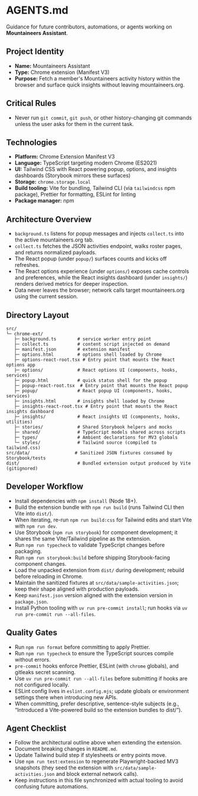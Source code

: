 # AGENTS.md

Guidance for future contributors, automations, or agents working on **Mountaineers Assistant**.

## Project Identity

- **Name:** Mountaineers Assistant
- **Type:** Chrome extension (Manifest V3)
- **Purpose:** Fetch a member's Mountaineers activity history within the browser and surface quick insights without leaving mountaineers.org.

## Critical Rules

- Never run `git commit`, `git push`, or other history-changing git commands unless the user asks for them in the current task.

## Technologies

- **Platform:** Chrome Extension Manifest V3
- **Language:** TypeScript targeting modern Chrome (ES2021)
- **UI:** Tailwind CSS with React powering popup, options, and insights dashboards (Storybook mirrors these surfaces)
- **Storage:** `chrome.storage.local`
- **Build tooling:** Vite for bundling, Tailwind CLI (via `tailwindcss` npm package), Prettier for formatting, ESLint for linting
- **Package manager:** npm

## Architecture Overview

- `background.ts` listens for popup messages and injects `collect.ts` into the active mountaineers.org tab.
- `collect.ts` fetches the JSON activities endpoint, walks roster pages, and returns normalized payloads.
- The React popup (under `popup/`) surfaces counts and kicks off refreshes.
- The React options experience (under `options/`) exposes cache controls and preferences, while the React insights dashboard (under `insights/`) renders derived metrics for deeper inspection.
- Data never leaves the browser; network calls target mountaineers.org using the current session.

## Directory Layout

```
src/
└─ chrome-ext/
   ├─ background.ts        # service worker entry point
   ├─ collect.ts           # content script injected on demand
   ├─ manifest.json        # extension manifest
   ├─ options.html         # options shell loaded by Chrome
   ├─ options-react-root.tsx # Entry point that mounts the React options app
   ├─ options/             # React options UI (components, hooks, services)
   ├─ popup.html           # quick status shell for the popup
   ├─ popup-react-root.tsx  # Entry point that mounts the React popup
   ├─ popup/               # React popup UI (components, hooks, services)
   ├─ insights.html        # insights shell loaded by Chrome
   ├─ insights-react-root.tsx # Entry point that mounts the React insights dashboard
   ├─ insights/            # React insights UI (components, hooks, utilities)
   ├─ stories/             # Shared Storybook helpers and mocks
   ├─ shared/              # TypeScript models shared across scripts
   ├─ types/               # Ambient declarations for MV3 globals
   └─ styles/              # Tailwind source (compiled to tailwind.css)
src/data/                 # Sanitized JSON fixtures consumed by Storybook/tests
dist/                      # Bundled extension output produced by Vite (gitignored)
```

## Developer Workflow

- Install dependencies with `npm install` (Node 18+).
- Build the extension bundle with `npm run build` (runs Tailwind CLI then Vite into `dist/`).
- When iterating, re-run `npm run build:css` for Tailwind edits and start Vite with `npm run dev`.
- Use Storybook (`npm run storybook`) for component development; it shares the same Vite/Tailwind pipeline as the extension.
- Run `npm run typecheck` to validate TypeScript changes before packaging.
- Run `npm run storybook:build` before shipping Storybook-facing component changes.
- Load the unpacked extension from `dist/` during development; rebuild before reloading in Chrome.
- Maintain the sanitized fixtures at `src/data/sample-activities.json`; keep their shape aligned with production payloads.
- Keep `manifest.json` version aligned with the extension version in `package.json`.
- Install Python tooling with `uv run pre-commit install`; run hooks via `uv run pre-commit run --all-files`.

## Quality Gates

- Run `npm run format` before committing to apply Prettier.
- Run `npm run typecheck` to ensure the TypeScript sources compile without errors.
- `pre-commit` hooks enforce Prettier, ESLint (with `chrome` globals), and gitleaks secret scanning.
- Use `uv run pre-commit run --all-files` before submitting if hooks are not configured locally.
- ESLint config lives in `eslint.config.mjs`; update globals or environment settings there when introducing new APIs.
- When committing, prefer descriptive, sentence-style subjects (e.g., “Introduced a Vite-powered build so the extension bundles to dist/”).

## Agent Checklist

- Follow the architectural outline above when extending the extension.
- Document breaking changes in `README.md`.
- Update Tailwind build step if stylesheets or entry points move.
- Use `npm run test:extension` to regenerate Playwright-backed MV3 snapshots (they seed the extension with `src/data/sample-activities.json` and block external network calls).
- Keep instructions in this file synchronized with actual tooling to avoid confusing future automations.
